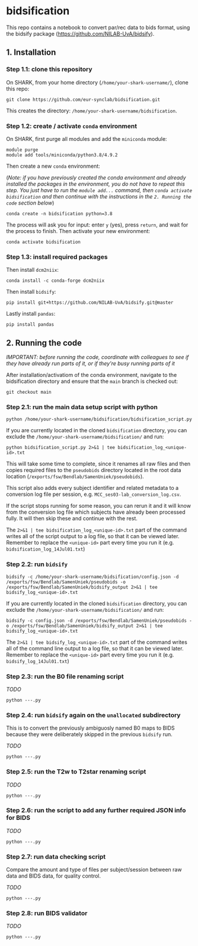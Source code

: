 # bidsification
This repo contains a notebook to convert par/rec data to bids format, using the bidsify package (https://github.com/NILAB-UvA/bidsify).



## 1. Installation


### Step 1.1: clone this repository

On SHARK, from your home directory (`/home/your-shark-username/`), clone this repo:

```
git clone https://github.com/eur-synclab/bidsification.git
```

This creates the directory: `/home/your-shark-username/bidsification`.


### Step 1.2: create / activate `conda` environment

On SHARK, first purge all modules and add the `miniconda` module:

```
module purge
module add tools/miniconda/python3.8/4.9.2
```

Then create a new `conda` environment:

(*Note: if you have previously created the conda environment and already installed the packages in the environment, you do not have to repeat this step.*
*You just have to run the `module add...` command, then `conda activate bidsification` and then continue with the instructions in the `2. Running the code` section below*)

```
conda create -n bidsification python=3.8
```

The process will ask you for input: enter `y` (yes), press `return`, and wait for the process to finish. Then activate your new environment:

```
conda activate bidsification
```

### Step 1.3: install required packages

Then install `dcm2niix`:

```
conda install -c conda-forge dcm2niix
```

Then install `bidsify`:

```
pip install git+https://github.com/NILAB-UvA/bidsify.git@master
```

Lastly install `pandas`:

```
pip install pandas
```

## 2. Running the code

*IMPORTANT: before running the code, coordinate with colleagues to see if they have already run parts of it, or if they're busy running parts of it*

After installation/activatiom of the conda environment, navigate to the bidsification directory and ensure that the `main` branch is checked out:

```
git checkout main
```

### Step 2.1: run the main data setup script with python

```
python /home/your-shark-username/bidsification/bidsification_script.py
```

If you are currently located in the cloned `bidsification` directory, you can exclude the `/home/your-shark-username/bidsification/` and run:

```
python bidsification_script.py 2>&1 | tee bidsification_log_<unique-id>.txt
```

This will take some time to complete, since it renames all raw files
and then copies required files to the `pseudobids` directory located in the root data location (`/exports/fsw/Bendlab/SamenUniek/pseudobids`).

This script also adds every subject identifier and related metadata to a conversion log file per session, e.g. `MCC_ses03-lab_conversion_log.csv`.

If the script stops running for some reason, you can rerun it and it will know from the conversion log file which subjects have already been processed fully.
It will then skip these and continue with the rest.

The `2>&1 | tee bidsification_log_<unique-id>.txt` part of the command writes all of the script output to a log file, so that it can be viewed later.
Remember to replace the `<unique-id>` part every time you run it (e.g. `bidsification_log_14Jul01.txt`)


### Step 2.2: run `bidsify`

```
bidsify -c /home/your-shark-username/bidsification/config.json -d /exports/fsw/Bendlab/SamenUniek/pseudobids -o /exports/fsw/Bendlab/SamenUniek/bidsify_output 2>&1 | tee bidsify_log_<unique-id>.txt
```

If you are currently located in the cloned `bidsification` directory, you can exclude the `/home/your-shark-username/bidsification/` and run:

```
bidsify -c config.json -d /exports/fsw/Bendlab/SamenUniek/pseudobids -o /exports/fsw/Bendlab/SamenUniek/bidsify_output 2>&1 | tee bidsify_log_<unique-id>.txt
```

The `2>&1 | tee bidsify_log_<unique-id>.txt` part of the command writes all of the command line output to a log file, so that it can be viewed later.
Remember to replace the `<unique-id>` part every time you run it (e.g. `bidsify_log_14Jul01.txt`)

### Step 2.3: run the B0 file renaming script

*TODO*

```
python ---.py
```

### Step 2.4: run `bidsify` again on the `unallocated` subdirectory 

This is to convert the previously ambiguosly named B0 maps to BIDS because they were deliberately skipped in the previous `bidsify` run.

*TODO*

```
python ---.py
```

### Step 2.5: run the T2w to T2star renaming script

*TODO*

```
python ---.py
```

### Step 2.6: run the script to add any further required JSON info for BIDS

*TODO*

```
python ---.py
```

### Step 2.7: run data checking script

Compare the amount and type of files per subject/session between raw data and BIDS data, for quality control.

*TODO*

```
python ---.py
```

### Step 2.8: run BIDS validator

*TODO*

```
python ---.py
```